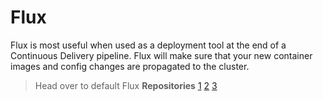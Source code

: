 # Flux
Flux is most useful when used as a deployment tool at the end of a Continuous Delivery pipeline. Flux will make sure that your new container images and config changes are propagated to the cluster.

> Head over to default Flux **Repositories** [1](https://github.com/fluxcd/flux) [2](https://github.com/fluxcd/helm-operator) [3](https://github.com/fluxcd/flux-recv)
